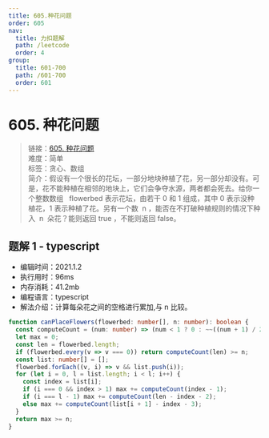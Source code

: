 ```yaml
---
title: 605.种花问题
order: 605
nav:
  title: 力扣题解
  path: /leetcode
  order: 4
group:
  title: 601-700
  path: /601-700
  order: 601
---
```


# 605. 种花问题

> 链接：[605. 种花问题](https://leetcode-cn.com/problems/can-place-flowers/)  
> 难度：简单  
> 标签：贪心、数组  
> 简介：假设有一个很长的花坛，一部分地块种植了花，另一部分却没有。可是，花不能种植在相邻的地块上，它们会争夺水源，两者都会死去。给你一个整数数组   flowerbed 表示花坛，由若干 0 和 1 组成，其中 0 表示没种植花，1 表示种植了花。另有一个数  n ，能否在不打破种植规则的情况下种入  n  朵花？能则返回 true ，不能则返回 false。

## 题解 1 - typescript

- 编辑时间：2021.1.2
- 执行用时：96ms
- 内存消耗：41.2mb
- 编程语言：typescript
- 解法介绍：计算每朵花之间的空格进行累加,与 n 比较。

```typescript
function canPlaceFlowers(flowerbed: number[], n: number): boolean {
  const computeCount = (num: number) => (num < 1 ? 0 : ~~((num + 1) / 2));
  let max = 0;
  const len = flowerbed.length;
  if (flowerbed.every(v => v === 0)) return computeCount(len) >= n;
  const list: number[] = [];
  flowerbed.forEach((v, i) => v && list.push(i));
  for (let i = 0, l = list.length; i < l; i++) {
    const index = list[i];
    if (i === 0 && index > 1) max += computeCount(index - 1);
    if (i === l - 1) max += computeCount(len - index - 2);
    else max += computeCount(list[i + 1] - index - 3);
  }
  return max >= n;
}
```
